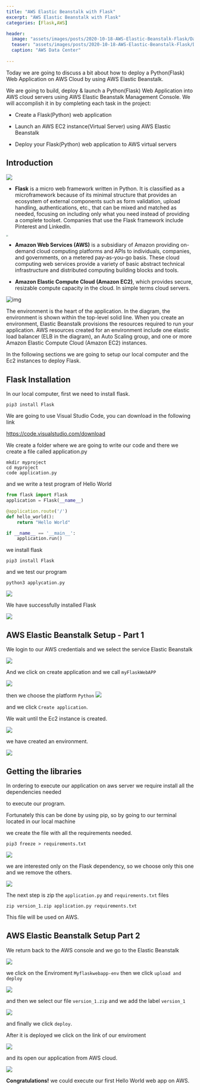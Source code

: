 ```yaml
---
title: "AWS Elastic Beanstalk with Flask"
excerpt: "AWS Elastic Beanstalk with Flask"
categories: [Flask,AWS]

header:
  image: "assets/images/posts/2020-10-18-AWS-Elastic-Beanstalk-Flask/Data-center.jpg"
  teaser: "assets/images/posts/2020-10-18-AWS-Elastic-Beanstalk-Flask/Data-center.jpg"
  caption: "AWS Data Center"
   
---
```






Today we are going to discuss a bit about how to deploy a Python(Flask) Web Application on AWS Cloud by using AWS Elastic Beanstalk.



We are going to  build, deploy & launch a Python(Flask) Web Application into AWS cloud servers using AWS Elastic Beanstalk Management Console. We will accomplish it in by completing each task in the project:

- Create a Flask(Python) web application

- Launch an AWS EC2 instance(Virtual Server) using AWS Elastic Beanstalk

- Deploy your Flask(Python) web application to AWS virtual servers

  



## Introduction



![](../assets/images/posts/2020-10-18-AWS-Elastic-Beanstalk-Flask/flask.png)

- **Flask** is a micro web framework written in Python. It is classified as a microframework because of its minimal structure that provides an ecosystem of external components such as form validation, upload handling, authentications, etc., that can be mixed and matched as needed, focusing on including only what you need instead of providing a complete toolset. Companies that use the Flask framework include Pinterest and LinkedIn.

<img src="../assets/images/posts/2020-10-18-AWS-Elastic-Beanstalk-Flask/aws.png" style="zoom:30%;" />



- **Amazon Web Services (AWS)** is a subsidiary of Amazon providing on-demand cloud computing platforms and APIs to individuals, companies, and governments, on a metered pay-as-you-go basis. These cloud computing web services provide a variety of basic abstract technical infrastructure and distributed computing building blocks and tools.

- **Amazon Elastic Compute Cloud (Amazon EC2)**, which provides secure, resizable compute capacity in the cloud. In simple terms cloud servers.

![img](../assets/images/posts/2020-10-18-AWS-Elastic-Beanstalk-Flask/MXOIG5R-TwKziBuUfp8C6Q_5a0d5f70c2fb4183bd31e921b9c7d5dd_aeb-architecture2.png)

The environment is the heart of the application. In the diagram, the environment is shown within the top-level solid line. When you create an environment, Elastic Beanstalk provisions the resources required to run your application. AWS resources created for an environment include one elastic load balancer (ELB in the diagram), an Auto Scaling group, and one or more Amazon Elastic Compute Cloud (Amazon EC2) instances.



In the following sections we are going to setup our local computer and the Ec2 instances to deploy  Flask.





## Flask Installation

In our local computer, first we need to install flask.

```
pip3 install Flask
```

We are going to use Visual Studio Code, you can download in the following link

https://code.visualstudio.com/download





We create a folder where we are going to write our code and there we create a file called application.py

```
mkdir myproject
cd myproject
code application.py
```

and we write a test program of Hello World

```python
from flask import Flask
application = Flask(__name__)

@application.route('/')
def hello_world():
    return "Hello World"

if __name__ == '__main__':
    application.run()
```



we install flask 

```
pip3 install Flask
```

and we test our program

```
python3 applycation.py
```

![](../assets/images/posts/2020-10-18-AWS-Elastic-Beanstalk-Flask/ini.png)

We have successfully installed Flask

![](../assets/images/posts/2020-10-18-AWS-Elastic-Beanstalk-Flask/Flaskin-1603025217195.png)



## AWS Elastic Beanstalk Setup - Part 1



We login to our AWS credentials and we select the service Elastic Beanstalk

![](../assets/images/posts/2020-10-18-AWS-Elastic-Beanstalk-Flask/bean1.png)

And we click on create application and we call ``myFlaskWebAPP``

 ![](../assets/images/posts/2020-10-18-AWS-Elastic-Beanstalk-Flask/1bean.png)

then we choose the platform  ``Python`` ![](../assets/images/posts/2020-10-18-AWS-Elastic-Beanstalk-Flask/2bean.png)

and we click ``Create application``. 

We wait  until the Ec2 instance is created.

![](../assets/images/posts/2020-10-18-AWS-Elastic-Beanstalk-Flask/3bean-1603026655179.png)

we have created an environment.

![](../assets/images/posts/2020-10-18-AWS-Elastic-Beanstalk-Flask/4bean.png)



## Getting the libraries

In ordering to execute our application on aws server we require install all the dependencies needed

to execute our program.

Fortunately this can be done by using pip, so by going to our terminal  located in our local machine

we create the file with all the requirements needed.

```
pip3 freeze > requirements.txt
```

![](../assets/images/posts/2020-10-18-AWS-Elastic-Beanstalk-Flask/5bean-1603027661652.png)



we are interested only on the Flask dependency, so we choose only this one and we remove the others.

![](../assets/images/posts/2020-10-18-AWS-Elastic-Beanstalk-Flask/6bean.png)



The next step is zip the ``application.py``  and ``requirements.txt`` files 

```
zip version_1.zip application.py requirements.txt 
```

This file will be used  on AWS.



## AWS Elastic Beanstalk Setup Part 2

We return back to the AWS console and we go to the Elastic Beanstalk

![](../assets/images/posts/2020-10-18-AWS-Elastic-Beanstalk-Flask/7bean.png)

we click on the Enviroment ``Myflaskwebapp-env`` then we click ``upload and deploy``

![](../assets/images/posts/2020-10-18-AWS-Elastic-Beanstalk-Flask/8bean.png)

and then we select our file ``version_1.zip``  and we add the label  ``version_1``

![](../assets/images/posts/2020-10-18-AWS-Elastic-Beanstalk-Flask/9bean.png)

and finally we click ``deploy``. 



After it is deployed we click on the link of our enviroment

![](../assets/images/posts/2020-10-18-AWS-Elastic-Beanstalk-Flask/10bean.png)

and its open our application from AWS cloud.

![](../assets/images/posts/2020-10-18-AWS-Elastic-Beanstalk-Flask/11bean.png)

**Congratulations!**  we could execute our first Hello World web app on AWS.

